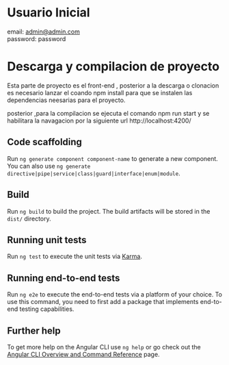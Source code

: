 # Usuario Inicial

email: admin@admin.com </br>
password: password

# Descarga y compilacion de proyecto

Esta parte de proyecto es el front-end , posterior a la descarga o clonacion es necesario lanzar el coando npm install para que se instalen las dependencias neesarias para el proyecto.

posterior ,para  la compilacion se ejecuta el comando npm run start y se habilitara la navagacion por la siguiente url http://localhost:4200/


## Code scaffolding

Run `ng generate component component-name` to generate a new component. You can also use `ng generate directive|pipe|service|class|guard|interface|enum|module`.

## Build

Run `ng build` to build the project. The build artifacts will be stored in the `dist/` directory.

## Running unit tests

Run `ng test` to execute the unit tests via [Karma](https://karma-runner.github.io).

## Running end-to-end tests

Run `ng e2e` to execute the end-to-end tests via a platform of your choice. To use this command, you need to first add a package that implements end-to-end testing capabilities.

## Further help

To get more help on the Angular CLI use `ng help` or go check out the [Angular CLI Overview and Command Reference](https://angular.io/cli) page.
